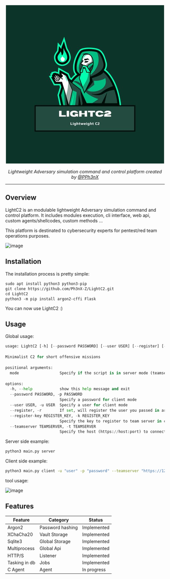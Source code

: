<div align="center">
  <img width="500px" src="assets/lightc2.jpg" />

  <p><i>Lightweight Adversary simulation command and control platform created by <a href="https://twitter.com/PPh3nX">@PPh3nX</a></i></p>
</div>

---------------------------------------------------------------------------------------------------------------------------------

## Overview

LightC2 is an modulable lightweight Adversary simulation command and control platform. It includes modules execution, cli interface, web api, custom agents/shellcodes, custom methods ...

This platform is destinated to cybersecurity experts for pentest/red team operations purposes.

![image](https://github.com/Ph3nX-Z/LightC2/assets/66122220/7dbbd941-0ce7-4726-b37d-1beab035f4a6)



## Installation

The installation process is pretty simple:
```
sudo apt install python3 python3-pip
git clone https://github.com/Ph3nX-Z/LightC2.git
cd LightC2
python3 -m pip install argon2-cffi Flask
```
You can now use LightC2 :)

## Usage

Global usage:

```py
usage: LightC2 [-h] [--password PASSWORD] [--user USER] [--register] [--register-key REGISTER_KEY] [--teamserver TEAMSERVER] mode

Minimalist C2 for short offensive missions

positional arguments:
  mode                  Specify if the script is in server mode (teamserver), or in client mode

options:
  -h, --help            show this help message and exit
  --password PASSWORD, -p PASSWORD
                        Specify a password for client mode
  --user USER, -u USER  Specify a user for client mode
  --register, -r        If set, will register the user you passed in argument (need the register key)
  --register-key REGISTER_KEY, -k REGISTER_KEY
                        Specify the key to register to team server in client mode
  --teamserver TEAMSERVER, -t TEAMSERVER
                        Specify the host (https://host:port) to connect to the team server in client mode
```
Server side example:

```sh
python3 main.py server
```

Client side example:

```sh
python3 main.py client -u "user" -p "password" --teamserver "https://127.0.0.1:8080"
```

tool usage:

![image](https://github.com/Ph3nX-Z/LightC2/assets/66122220/be3b26a5-177c-46d2-ab4f-e277be5ff5b0)


## Features

|Feature|Category|Status|
|---|---|---|
| Argon2  | Password hashing  | Implemented  |
|  XChaCha20 | Vault Storage  |  Implemented |
| Sqlite3  | Global Storage  |  Implemented |
| Multiprocess  | Global Api  |  Implemented |
| HTTP/S  | Listener  |  Implemented |
| Tasking in db  | Jobs  |  Implemented |
| C Agent | Agent  |  In progress|
